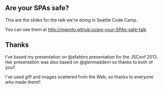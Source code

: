 ## Are your SPAs safe?

This are the slides for the talk we're doing in Seattle Code Camp.

You can see them at http://mgonto.github.io/are-your-SPAs-safe-talk


## Thanks

I've based my presentation on @afabbro presentation for the JSConf 2013. Her presentation was also based on @glenmaddern so thanks to both of you!!

I've used giff and images scattered from the Web, so thanks to everyone who made them!!
